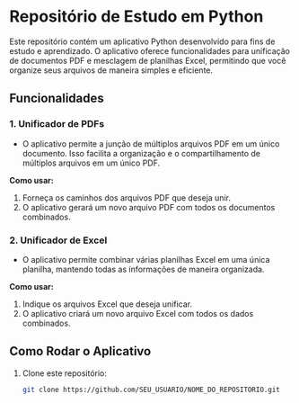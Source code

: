 # Repositório de Estudo em Python

Este repositório contém um aplicativo Python desenvolvido para fins de estudo e aprendizado. O aplicativo oferece funcionalidades para unificação de documentos PDF e mesclagem de planilhas Excel, permitindo que você organize seus arquivos de maneira simples e eficiente.

## Funcionalidades

### 1. **Unificador de PDFs**
   - O aplicativo permite a junção de múltiplos arquivos PDF em um único documento. Isso facilita a organização e o compartilhamento de múltiplos arquivos em um único PDF.

   **Como usar:**
   1. Forneça os caminhos dos arquivos PDF que deseja unir.
   2. O aplicativo gerará um novo arquivo PDF com todos os documentos combinados.

### 2. **Unificador de Excel**
   - O aplicativo permite combinar várias planilhas Excel em uma única planilha, mantendo todas as informações de maneira organizada.

   **Como usar:**
   1. Indique os arquivos Excel que deseja unificar.
   2. O aplicativo criará um novo arquivo Excel com todos os dados combinados.

## Como Rodar o Aplicativo

1. Clone este repositório:
   ```bash
   git clone https://github.com/SEU_USUARIO/NOME_DO_REPOSITORIO.git